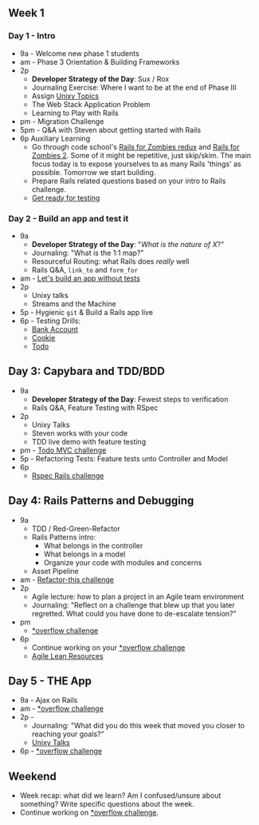 ## Week 1

### Day 1 - Intro

- 9a - Welcome new phase 1 students
- am - Phase 3 Orientation &amp; Building Frameworks
- 2p
  - **Developer Strategy of the Day**:  Sux / Rox
  - Journaling Exercise: Where I want to be at the end of Phase III
  - Assign [Unixy Topics](../../../../unixy_topics.md)
  - The Web Stack Application Problem
  - Learning to Play with Rails
- pm - Migration Challenge
- 5pm - Q&amp;A with Steven about getting started with Rails
- 6p Auxiliary Learning
  - Go through code school's [Rails for Zombies redux](https://www.codeschool.com/courses/rails-for-zombies-redux) and [Rails for Zombies 2](https://www.codeschool.com/courses/rails-for-zombies-2). Some of it might be repetitive, just skip/skim. The main focus today is to expose yourselves to as many Rails 'things' as possible. Tomorrow we start building.
  - Prepare Rails related questions based on your intro to Rails challenge.
  - [Get ready for testing](../../../../phase-3-guide/blob/master/week-1/discussions/rspec.md)

### Day 2 - Build an app and test it

- 9a
  - **Developer Strategy of the Day**:  "_What is the nature of X_?"
  - Journaling:  "What is the 1:1 map?"
  - Resourceful Routing: what Rails does _really_ well
  - Rails Q&amp;A, `link_to` and `form_for`
- am - [Let's build an app without tests](../../../../sinatra-to-rails-pick-1-of-3-challenge)
- 2p
  - Unixy talks
  - Streams and the Machine
- 5p - Hygienic `git` &amp; Build a Rails app live
- 6p - Testing Drills:
  - [Bank Account](../../../../rspec-drill-bank-account-challenge)
  - [Cookie](../../../../rspec-drill-test-a-cookie-challenge)
  - [Todo](../../../../rspec-drill-simple-todo-challenge)

## Day 3: Capybara and TDD/BDD
- 9a 
  - **Developer Strategy of the Day**:  Fewest steps to verification
  - Rails Q&amp;A, Feature Testing with RSpec
- 2p
  - Unixy Talks
  - Steven works with your code
  - TDD live demo with feature testing 
- pm - [Todo MVC challenge](../../../../todomvc-rails-challenge)
- 5p - Refactoring Tests: Feature tests unto Controller and Model
- 6p
  - [Rspec Rails challenge](../../../../sf-rspec-rails-challenge)

## Day 4: Rails Patterns and Debugging
- 9a
  - TDD / Red-Green-Refactor
  - Rails Patterns intro:
    - What belongs in the controller
    - What belongs in a model
    - Organize your code with modules and concerns
  - Asset Pipeline
- am - [Refactor-this challenge](../../../../refactor-this-challenge)
- 2p
  - Agile lecture: how to plan a project in an Agile team environment
  - Journaling: "Reflect on a challenge that blew up that you later regretted.
    What could you have done to de-escalate tension?"
- pm
  - [*overflow challenge](../../../../overflow-challenge)
- 6p
  - Continue working on your [*overflow challenge](../../../../overflow-challenge)
  - [Agile Lean Resources](https://gist.github.com/jeffreywescott/5223873)

## Day 5 - THE App
- 9a - Ajax on Rails
- am - [*overflow challenge](../../../../overflow-challenge)
- 2p -
  - Journaling: "What did you do this week that moved you closer to reaching
    your goals?"
  - [Unixy Talks](../../../unixy_topics.md)
- 6p - [*overflow challenge](../../../../overflow-challenge)

## Weekend
- Week recap: what did we learn? Am I confused/unsure about something? Write specific questions about the week.
- Continue working on [*overflow challenge](../../../../overflow-challenge).

